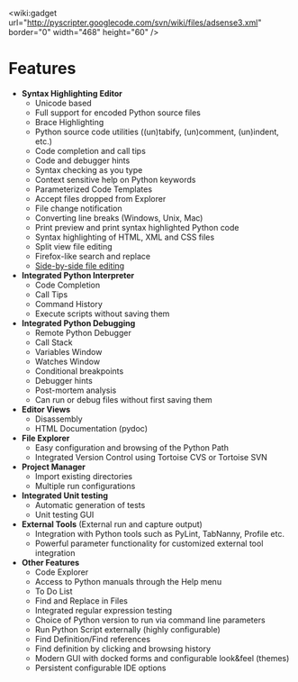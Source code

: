 &lt;wiki:gadget url="http://pyscripter.googlecode.com/svn/wiki/files/adsense3.xml" border="0" width="468" height="60" /&gt;

# Features #

  * **Syntax Highlighting Editor**
    * Unicode based
    * Full support for encoded Python source files
    * Brace Highlighting
    * Python source code utilities ((un)tabify, (un)comment, (un)indent, etc.)
    * Code completion and call tips
    * Code and debugger hints
    * Syntax checking as you type
    * Context sensitive help on Python keywords
    * Parameterized Code Templates
    * Accept files dropped from Explorer
    * File change notification
    * Converting line breaks (Windows, Unix, Mac)
    * Print preview and print syntax highlighted Python code
    * Syntax highlighting of HTML, XML and CSS files
    * Split view file editing
    * Firefox-like search and replace
    * [Side-by-side file editing](http://code.google.com/p/pyscripter/wiki/Screenshot10)
  * **Integrated Python Interpreter**
    * Code Completion
    * Call Tips
    * Command History
    * Execute scripts without saving them
  * **Integrated Python Debugging**
    * Remote Python Debugger
    * Call Stack
    * Variables Window
    * Watches Window
    * Conditional breakpoints
    * Debugger hints
    * Post-mortem analysis
    * Can run or debug files without first saving them
  * **Editor Views**
    * Disassembly
    * HTML Documentation (pydoc)
  * **File Explorer**
    * Easy configuration and browsing of the Python Path
    * Integrated Version Control using Tortoise CVS or Tortoise SVN
  * **Project Manager**
    * Import existing directories
    * Multiple run configurations
  * **Integrated Unit testing**
    * Automatic generation of tests
    * Unit testing GUI
  * **External Tools** (External run and capture output)
    * Integration with Python tools such as PyLint, TabNanny, Profile etc.
    * Powerful parameter functionality for customized external tool integration
  * **Other Features**
    * Code Explorer
    * Access to Python manuals through the Help menu
    * To Do List
    * Find and Replace in Files
    * Integrated regular expression testing
    * Choice of Python version to run via command line parameters
    * Run Python Script externally (highly configurable)
    * Find Definition/Find references
    * Find definition by clicking and browsing history
    * Modern GUI with docked forms and configurable look&feel (themes)
    * Persistent configurable IDE options